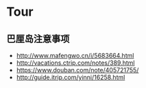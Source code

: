 # Tour
## 巴厘岛注意事项
* http://www.mafengwo.cn/i/5683664.html
* http://vacations.ctrip.com/notes/389.html
* https://www.douban.com/note/405721755/ 
* http://guide.itrip.com/yinni/16258.html
